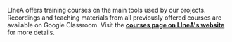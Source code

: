 LIneA offers training courses on the main tools used by our projects. Recordings and teaching materials from all previously offered courses are available on Google Classroom. Visit the [**courses page on LIneA's website**](https://www.linea.org.br/cursos) for more details.
